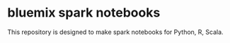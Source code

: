 # bluemix spark notebooks
This repository is designed to make spark notebooks for Python, R, Scala.
